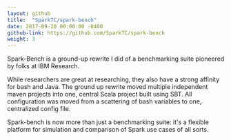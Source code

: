 ```yaml
---
layout: github
title:  "SparkTC/spark-bench"
date: 2017-09-20 00:00:00 -0400
github-link: https://github.com/SparkTC/spark-bench
weight: 3
---
```


Spark-Bench is a ground-up rewrite I did of a benchmarking suite pioneered by folks at IBM Research.

While researchers are great at researching, they also have a strong affinity for bash and Java.
The ground up rewrite moved multiple independent maven projects into one, central Scala project built using SBT.
All configuration was moved from a scattering of bash variables to one, centralized config file.

Spark-bench is now more than just a benchmarking suite: it's a flexible platform for simulation and comparison of Spark use cases of all sorts.
